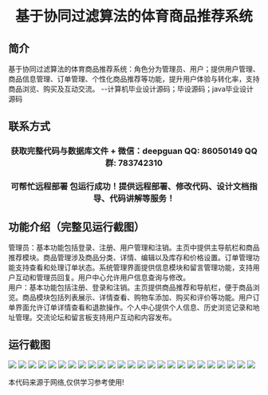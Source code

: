 <p><h1 align="center">基于协同过滤算法的体育商品推荐系统</h1></p>

## 简介
基于协同过滤算法的体育商品推荐系统：角色分为管理员、用户；提供用户管理、商品信息管理、订单管理、个性化商品推荐等功能，提升用户体验与转化率，支持商品浏览、购买及互动交流。    --计算机毕业设计源码；毕设源码；java毕业设计源码


## 联系方式
<p><h3 align="center">获取完整代码与数据库文件 + 微信：deepguan QQ: 86050149 QQ群: 783742310</h3></p>
<p><h3 align="center">可帮忙远程部署 包运行成功！提供远程部署、修改代码、设计文档指导、代码讲解等服务！</h3></p>

## 功能介绍（完整见运行截图）
管理员：基本功能包括登录、注册、用户管理和注销。主页中提供主导航栏和商品推荐模块。商品管理涉及商品分类、详情、编辑以及库存和价格设置。订单管理功能支持查看和处理订单状态。系统管理界面提供信息模块和留言管理功能，支持用户互动和管理员回复。用户中心允许用户信息查询与修改。  
用户：基本功能包括注册、登录和注销。主页提供商品推荐和导航栏，便于商品浏览。商品模块包括列表展示、详情查看、购物车添加、购买和评价等功能。用户订单界面允许订单详情查看和退款操作。个人中心提供个人信息、历史浏览记录和地址管理。交流论坛和留言板支持用户互动和内容发布。


## 运行截图
![](https://bs-1329754181.cos.ap-shanghai.myqcloud.com/spring/SportsProductRecommendationSystemBasedOnCollaborativeFiltering/img/001.jpg)
![](https://bs-1329754181.cos.ap-shanghai.myqcloud.com/spring/SportsProductRecommendationSystemBasedOnCollaborativeFiltering/img/002.jpg)
![](https://bs-1329754181.cos.ap-shanghai.myqcloud.com/spring/SportsProductRecommendationSystemBasedOnCollaborativeFiltering/img/003.jpg)
![](https://bs-1329754181.cos.ap-shanghai.myqcloud.com/spring/SportsProductRecommendationSystemBasedOnCollaborativeFiltering/img/004.jpg)
![](https://bs-1329754181.cos.ap-shanghai.myqcloud.com/spring/SportsProductRecommendationSystemBasedOnCollaborativeFiltering/img/005.jpg)
![](https://bs-1329754181.cos.ap-shanghai.myqcloud.com/spring/SportsProductRecommendationSystemBasedOnCollaborativeFiltering/img/006.jpg)
![](https://bs-1329754181.cos.ap-shanghai.myqcloud.com/spring/SportsProductRecommendationSystemBasedOnCollaborativeFiltering/img/007.jpg)
![](https://bs-1329754181.cos.ap-shanghai.myqcloud.com/spring/SportsProductRecommendationSystemBasedOnCollaborativeFiltering/img/008.jpg)
![](https://bs-1329754181.cos.ap-shanghai.myqcloud.com/spring/SportsProductRecommendationSystemBasedOnCollaborativeFiltering/img/009.jpg)
![](https://bs-1329754181.cos.ap-shanghai.myqcloud.com/spring/SportsProductRecommendationSystemBasedOnCollaborativeFiltering/img/010.jpg)
![](https://bs-1329754181.cos.ap-shanghai.myqcloud.com/spring/SportsProductRecommendationSystemBasedOnCollaborativeFiltering/img/011.jpg)
![](https://bs-1329754181.cos.ap-shanghai.myqcloud.com/spring/SportsProductRecommendationSystemBasedOnCollaborativeFiltering/img/012.jpg)
![](https://bs-1329754181.cos.ap-shanghai.myqcloud.com/spring/SportsProductRecommendationSystemBasedOnCollaborativeFiltering/img/013.jpg)
![](https://bs-1329754181.cos.ap-shanghai.myqcloud.com/spring/SportsProductRecommendationSystemBasedOnCollaborativeFiltering/img/014.jpg)
![](https://bs-1329754181.cos.ap-shanghai.myqcloud.com/spring/SportsProductRecommendationSystemBasedOnCollaborativeFiltering/img/015.jpg)
![](https://bs-1329754181.cos.ap-shanghai.myqcloud.com/spring/SportsProductRecommendationSystemBasedOnCollaborativeFiltering/img/016.jpg)
![](https://bs-1329754181.cos.ap-shanghai.myqcloud.com/spring/SportsProductRecommendationSystemBasedOnCollaborativeFiltering/img/017.jpg)
![](https://bs-1329754181.cos.ap-shanghai.myqcloud.com/spring/SportsProductRecommendationSystemBasedOnCollaborativeFiltering/img/018.jpg)
![](https://bs-1329754181.cos.ap-shanghai.myqcloud.com/spring/SportsProductRecommendationSystemBasedOnCollaborativeFiltering/img/019.jpg)
![](https://bs-1329754181.cos.ap-shanghai.myqcloud.com/spring/SportsProductRecommendationSystemBasedOnCollaborativeFiltering/img/020.jpg)
![](https://bs-1329754181.cos.ap-shanghai.myqcloud.com/spring/SportsProductRecommendationSystemBasedOnCollaborativeFiltering/img/021.jpg)
![](https://bs-1329754181.cos.ap-shanghai.myqcloud.com/spring/SportsProductRecommendationSystemBasedOnCollaborativeFiltering/img/022.jpg)
![](https://bs-1329754181.cos.ap-shanghai.myqcloud.com/spring/SportsProductRecommendationSystemBasedOnCollaborativeFiltering/img/023.jpg)
![](https://bs-1329754181.cos.ap-shanghai.myqcloud.com/spring/SportsProductRecommendationSystemBasedOnCollaborativeFiltering/img/024.jpg)
![](https://bs-1329754181.cos.ap-shanghai.myqcloud.com/spring/SportsProductRecommendationSystemBasedOnCollaborativeFiltering/img/025.jpg)

<p>本代码来源于网络,仅供学习参考使用!</p>
